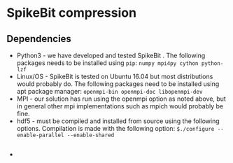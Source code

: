 # SpikeBit compression

## Dependencies
- Python3 - we have developed and tested SpikeBit . The following packages needs to be installed using `pip`: `numpy mpi4py cython python-lzf`
- Linux/OS - SpikeBit is tested on Ubuntu 16.04 but most distributions would probably do. The following packages need to be installed using apt package manager: `openmpi-bin openmpi-doc libopenmpi-dev` 
- MPI - our solution has run using the openmpi option as noted above, but in general other mpi implementations such as mpich would probably be fine. 
- hdf5 - must be compiled and installed  from source using the following options. Compilation is made with the following option: `$./configure --enable-parallel --enable-shared`
```

```

- 
